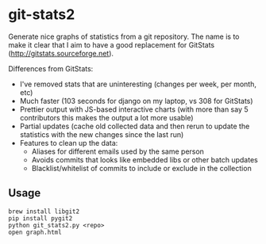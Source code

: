# git-stats2

Generate nice graphs of statistics from a git repository. The name is to make it clear that I aim to have a good replacement for GitStats (http://gitstats.sourceforge.net).

Differences from GitStats:

- I've removed stats that are uninteresting (changes per week, per month, etc)
- Much faster (103 seconds for django on my laptop, vs 308 for GitStats)
- Prettier output with JS-based interactive charts (with more than say 5 contributors this makes the output a lot more usable)
- Partial updates (cache old collected data and then rerun to update the statistics with the new changes since the last run)
- Features to clean up the data:
  - Aliases for different emails used by the same person
  - Avoids commits that looks like embedded libs or other batch updates
  - Blacklist/whitelist of commits to include or exclude in the collection
  
## Usage

```
brew install libgit2
pip install pygit2
python git_stats2.py <repo>
open graph.html
```